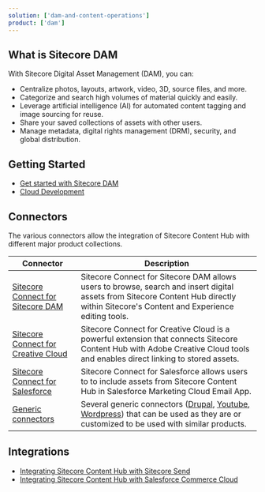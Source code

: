 ```yaml
---
solution: ['dam-and-content-operations']
product: ['dam']
---
```


## What is Sitecore DAM

With Sitecore Digital Asset Management (DAM), you can:

- Centralize photos, layouts, artwork, video, 3D, source files, and more.
- Categorize and search high volumes of material quickly and easily.
- Leverage artificial intelligence (AI) for automated content tagging and image sourcing for reuse.
- Share your saved collections of assets with other users.
- Manage metadata, digital rights management (DRM), security, and global distribution.

## Getting Started
- [Get started with Sitecore DAM](https://docs.stylelabs.com/contenthub/4.1.x/content/user-documentation/content-user-manual/dam.html)
- [Cloud Development](https://docs.stylelabs.com/contenthub/4.1.x/content/integrations/index.html)

## Connectors

The various connectors allow the integration of Sitecore Content Hub with different major product collections.

|Connector|Description|
|---------|---------|
| [Sitecore Connect for Sitecore DAM](https://docs.stylelabs.com/contenthub/4.1.x/content/user-documentation/content-user-manual/integrate/sitecore-connect-for-sitecore-dam/overview.html)             | Sitecore Connect for Sitecore DAM allows users to browse, search and insert digital assets from Sitecore Content Hub directly within Sitecore's Content and Experience editing tools.                                                                                                                                                                                                                                                                      |
| [Sitecore Connect for Creative Cloud](https://docs.stylelabs.com/contenthub/4.1.x/content/user-documentation/content-user-manual/integrate/sitecore-connect-for-creative-cloud/introduction.html)     | Sitecore Connect for Creative Cloud is a powerful extension that connects Sitecore Content Hub with Adobe Creative Cloud tools and enables direct linking to stored assets.                                                                                                                                                                                                                                                                                |
| [Sitecore Connect for Salesforce](https://docs.stylelabs.com/contenthub/4.0.x/content/user-documentation/content-user-manual/integrate/sitecore-connect-for-salesforce-marketing-cloud/overview.html) | Sitecore Connect for Salesforce allows users to to include assets from Sitecore Content Hub in Salesforce Marketing Cloud Email App.                                                                                                                                                                                                                                                                                                                       |
| [Generic connectors](https://docs.stylelabs.com/contenthub/4.0.x/content/integrations/drupal-connector/drupal_connector.html)                                                                         | Several generic connectors ([Drupal](https://docs.stylelabs.com/contenthub/4.0.x/content/integrations/drupal-connector/drupal_connector.html), [Youtube](https://docs.stylelabs.com/contenthub/4.0.x/content/integrations/youtube/youtube-integration.html), [Wordpress](https://docs.stylelabs.com/contenthub/4.0.x/content/integrations/wordpress-connector/overview.html)) that can be used as they are or customized to be used with similar products. |

## Integrations

- [Integrating Sitecore Content Hub with Sitecore Send](/learn/integrations/send-ch)
- [Integrating Sitecore Content Hub with Salesforce Commerce Cloud](https://docs.stylelabs.com/contenthub/4.1.x/content/integrations/salesforce-commerce-connector/salesforce-commerce-connector.html)